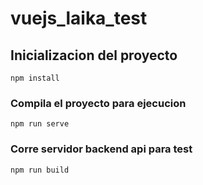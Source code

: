 # vuejs_laika_test

## Inicializacion del proyecto
```
npm install
```

### Compila el proyecto para ejecucion
```
npm run serve
```

### Corre servidor backend api para test
```
npm run build
```


